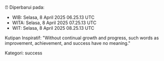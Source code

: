 ⏰ Diperbarui pada:
- WIB: Selasa, 8 April 2025 06.25.13 UTC
- WITA: Selasa, 8 April 2025 07.25.13 UTC
- WIT: Selasa, 8 April 2025 08.25.13 UTC

Kutipan Inspiratif:
"Without continual growth and progress, such words as improvement, achievement, and success have no meaning."


Kategori: success

